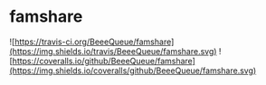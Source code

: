 # famshare

![https://travis-ci.org/BeeeQueue/famshare](https://img.shields.io/travis/BeeeQueue/famshare.svg)
![https://coveralls.io/github/BeeeQueue/famshare](https://img.shields.io/coveralls/github/BeeeQueue/famshare.svg)
